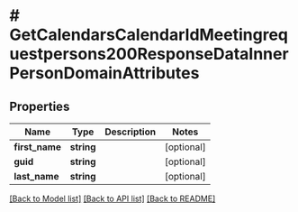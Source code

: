 # # GetCalendarsCalendarIdMeetingrequestpersons200ResponseDataInnerPersonDomainAttributes

## Properties

Name | Type | Description | Notes
------------ | ------------- | ------------- | -------------
**first_name** | **string** |  | [optional]
**guid** | **string** |  | [optional]
**last_name** | **string** |  | [optional]

[[Back to Model list]](../../README.md#models) [[Back to API list]](../../README.md#endpoints) [[Back to README]](../../README.md)
